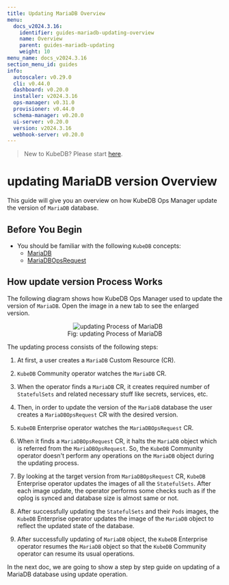 ```yaml
---
title: Updating MariaDB Overview
menu:
  docs_v2024.3.16:
    identifier: guides-mariadb-updating-overview
    name: Overview
    parent: guides-mariadb-updating
    weight: 10
menu_name: docs_v2024.3.16
section_menu_id: guides
info:
  autoscaler: v0.29.0
  cli: v0.44.0
  dashboard: v0.20.0
  installer: v2024.3.16
  ops-manager: v0.31.0
  provisioner: v0.44.0
  schema-manager: v0.20.0
  ui-server: v0.20.0
  version: v2024.3.16
  webhook-server: v0.20.0
---
```


> New to KubeDB? Please start [here](/docs/v2024.3.16/README).

# updating MariaDB version Overview

This guide will give you an overview on how KubeDB Ops Manager update the version of `MariaDB` database.

## Before You Begin

- You should be familiar with the following `KubeDB` concepts:
  - [MariaDB](/docs/v2024.3.16/guides/mariadb/concepts/mariadb)
  - [MariaDBOpsRequest](/docs/v2024.3.16/guides/mariadb/concepts/opsrequest)

## How update version Process Works

The following diagram shows how KubeDB Ops Manager used to update the version of `MariaDB`. Open the image in a new tab to see the enlarged version.

<figure align="center">
  <img alt="updating Process of MariaDB" src="/docs/v2024.3.16/guides/mariadb/update-version/overview/images/mdops-update.jpeg">
<figcaption align="center">Fig: updating Process of MariaDB</figcaption>
</figure>

The updating process consists of the following steps:

1. At first, a user creates a `MariaDB` Custom Resource (CR).

2. `KubeDB` Community operator watches the `MariaDB` CR.

3. When the operator finds a `MariaDB` CR, it creates required number of `StatefulSets` and related necessary stuff like secrets, services, etc.

4. Then, in order to update the version of the `MariaDB` database the user creates a `MariaDBOpsRequest` CR with the desired version.

5. `KubeDB` Enterprise operator watches the `MariaDBOpsRequest` CR.

6. When it finds a `MariaDBOpsRequest` CR, it halts the `MariaDB` object which is referred from the `MariaDBOpsRequest`. So, the `KubeDB` Community operator doesn't perform any operations on the `MariaDB` object during the updating process.  

7. By looking at the target version from `MariaDBOpsRequest` CR, `KubeDB` Enterprise operator updates the images of all the `StatefulSets`. After each image update, the operator performs some checks such as if the oplog is synced and database size is almost same or not.

8. After successfully updating the `StatefulSets` and their `Pods` images, the `KubeDB` Enterprise operator updates the image of the `MariaDB` object to reflect the updated state of the database.

9. After successfully updating of `MariaDB` object, the `KubeDB` Enterprise operator resumes the `MariaDB` object so that the `KubeDB` Community operator can resume its usual operations.

In the next doc, we are going to show a step by step guide on updating of a MariaDB database using update operation.